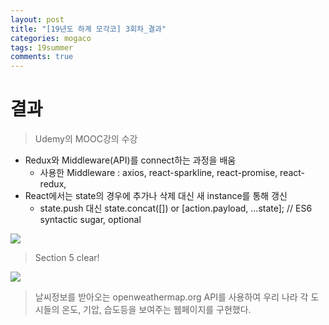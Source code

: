 ```yaml
---
layout: post
title: "[19년도 하계 모각코] 3회차_결과"
categories: mogaco
tags: 19summer
comments: true
---
```


# 결과

> Udemy의 MOOC강의 수강

- Redux와 Middleware(API)를 connect하는 과정을 배움
  - 사용한 Middleware : axios, react-sparkline, react-promise, react-redux, 
- React에서는 state의 경우에 추가나 삭제 대신 새 instance를 통해 갱신
  - state.push 대신 state.concat([]) or [action.payload, ...state]; // ES6 syntactic sugar, optional



![](https://i.imgur.com/gHbCmDt.png)

> Section 5 clear!

![](https://i.imgur.com/yYSu0fn.png)

> 날씨정보를 받아오는 openweathermap.org API를 사용하여 우리 나라 각 도시들의 온도, 기압, 습도등을 보여주는 웹페이지를 구현했다.

